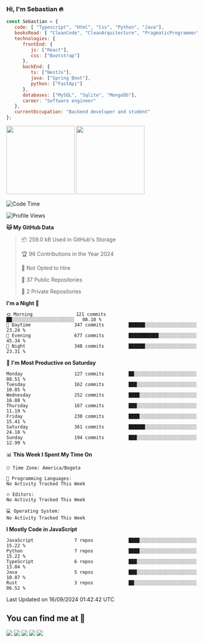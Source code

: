 ### Hi, I'm Sebastian :fire:

```js
const Sebastian = {
   code: [ "Typescript", "Html", "Css", "Python", "Java"],
   booksRead: [ "CleanCode", "CleanArquitecture", "PragmaticProgrammer"],
   technologies: {
      frontEnd: {
         js: ["React"],
         css: ["Bootstrap"]
      },
      backEnd: {
         ts: ["NestJs"],
         java: ["Spring Boot"],
         python: ["FastApi"]
      },
      databases: ["MySQL", "Sqlite", "MongoDb"],
      career: "Software engineer"
   },
   currentOccupation: "Backend developer and student"
};
```
<div>
<img height=180em src="https://github-readme-stats.vercel.app/api?username=XantX&theme=gruvbox&show_icons=true"/>
<img height=180em src="https://github-readme-stats.vercel.app/api/top-langs/?username=XantX&layout=compact&theme=gruvbox"/>
</div>

<!--START_SECTION:waka-->
![Code Time](http://img.shields.io/badge/Code%20Time-64%20hrs%2023%20mins-blue)

![Profile Views](http://img.shields.io/badge/Profile%20Views-0-blue)

**🐱 My GitHub Data** 

> 📦 259.0 kB Used in GitHub's Storage 
 > 
> 🏆 96 Contributions in the Year 2024
 > 
> 🚫 Not Opted to Hire
 > 
> 📜 37 Public Repositories 
 > 
> 🔑 2 Private Repositories 
 > 
**I'm a Night 🦉** 

```text
🌞 Morning                121 commits         ██░░░░░░░░░░░░░░░░░░░░░░░   08.10 % 
🌆 Daytime                347 commits         ██████░░░░░░░░░░░░░░░░░░░   23.24 % 
🌃 Evening                677 commits         ███████████░░░░░░░░░░░░░░   45.34 % 
🌙 Night                  348 commits         ██████░░░░░░░░░░░░░░░░░░░   23.31 % 
```
📅 **I'm Most Productive on Saturday** 

```text
Monday                   127 commits         ██░░░░░░░░░░░░░░░░░░░░░░░   08.51 % 
Tuesday                  162 commits         ███░░░░░░░░░░░░░░░░░░░░░░   10.85 % 
Wednesday                252 commits         ████░░░░░░░░░░░░░░░░░░░░░   16.88 % 
Thursday                 167 commits         ███░░░░░░░░░░░░░░░░░░░░░░   11.19 % 
Friday                   230 commits         ████░░░░░░░░░░░░░░░░░░░░░   15.41 % 
Saturday                 361 commits         ██████░░░░░░░░░░░░░░░░░░░   24.18 % 
Sunday                   194 commits         ███░░░░░░░░░░░░░░░░░░░░░░   12.99 % 
```


📊 **This Week I Spent My Time On** 

```text
🕑︎ Time Zone: America/Bogota

💬 Programming Languages: 
No Activity Tracked This Week

🔥 Editors: 
No Activity Tracked This Week

💻 Operating System: 
No Activity Tracked This Week
```

**I Mostly Code in JavaScript** 

```text
JavaScript               7 repos             ████░░░░░░░░░░░░░░░░░░░░░   15.22 % 
Python                   7 repos             ████░░░░░░░░░░░░░░░░░░░░░   15.22 % 
TypeScript               6 repos             ███░░░░░░░░░░░░░░░░░░░░░░   13.04 % 
Java                     5 repos             ███░░░░░░░░░░░░░░░░░░░░░░   10.87 % 
Rust                     3 repos             ██░░░░░░░░░░░░░░░░░░░░░░░   06.52 % 
```




 Last Updated on 16/09/2024 01:42:42 UTC
<!--END_SECTION:waka-->

## You can find me at :eyes:

<div> 
  <a href="https://www.instagram.com/zxantx" target="_blank"><img src="https://img.shields.io/badge/-Instagram-%23E4405F?style=for-the-badge&logo=instagram&logoColor=white" target="_blank"></a>
 	<a href="https://www.twitch.tv/xantxx" target="_blank"><img src="https://img.shields.io/badge/Twitch-9146FF?style=for-the-badge&logo=twitch&logoColor=white" target="_blank"></a>
  <a href = "mailto:sebastian.diaz.trabajo@gmail.com"><img src="https://img.shields.io/badge/-Gmail-%23333?style=for-the-badge&logo=gmail&logoColor=white" target="_blank"></a>
  <a href="https://www.linkedin.com/in/sebastian-diaz-torres/" target="_blank"><img src="https://img.shields.io/badge/-LinkedIn-%230077B5?style=for-the-badge&logo=linkedin&logoColor=white" target="_blank"></a> 
    <a href="https://sebastiandiazweb.com/" target="_blank"><img src="https://img.shields.io/badge/-web-%23333?style=for-the-badge&logo=google-chrome&logoColor=yellow" target="_blank"></a> 
  
</div>

